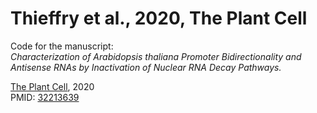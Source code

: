 # Thieffry et al., 2020, The Plant Cell
Code for the manuscript:<br>
<i>Characterization of Arabidopsis thaliana Promoter Bidirectionality and Antisense RNAs by Inactivation of Nuclear RNA Decay Pathways.</i><br>

[The Plant Cell](http://www.plantcell.org/content/32/6/1845), 2020<br>
PMID: [32213639](https://pubmed.ncbi.nlm.nih.gov/32213639/)
